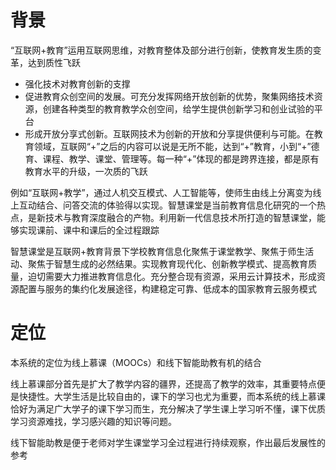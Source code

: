 # 背景

“互联网+教育”运用互联网思维，对教育整体及部分进行创新，使教育发生质的变革，达到质性飞跃

* 强化技术对教育创新的支撑
* 促进教育众创空间的发展。可充分发挥网络开放创新的优势，聚集网络技术资源，创建各种类型的教育教学众创空间，给学生提供创新学习和创业试验的平台
* 形成开放分享式创新。互联网技术为创新的开放和分享提供便利与可能。在教育领域，互联网“+”之后的内容可以说是无所不能，达到“+”教育，小到“+”德育、课程、教学、课堂、管理等。每一种“+”体现的都是跨界连接，都是原有教育水平的升级，一次质的飞跃

例如“互联网+教学”，通过人机交互模式、人工智能等，使师生由线上分离变为线上互动结合、问答交流的体验得以实现。智慧课堂是当前教育信息化研究的一个热点，是新技术与教育深度融合的产物。利用新一代信息技术所打造的智慧课堂，能够实现课前、课中和课后的全过程跟踪

智慧课堂是互联网+教育背景下学校教育信息化聚焦于课堂教学、聚焦于师生活动、聚焦于智慧生成的必然结果。实现教育现代化、创新教学模式、提高教育质量，迫切需要大力推进教育信息化。充分整合现有资源，采用云计算技术，形成资源配置与服务的集约化发展途径，构建稳定可靠、低成本的国家教育云服务模式

# 定位

本系统的定位为线上慕课（MOOCs）和线下智能助教有机的结合

线上慕课部分首先是扩大了教学内容的疆界，还提高了教学的效率，其重要特点便是快捷性。大学生活是比较自由的，课下的学习也尤为重要，而本系统的线上慕课恰好为满足广大学子的课下学习而生，充分解决了学生课上学习听不懂，课下优质学习资源难找，学习感兴趣的知识等问题。

线下智能助教是便于老师对学生课堂学习全过程进行持续观察，作出最后发展性的参考